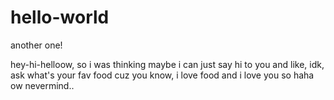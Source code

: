 # hello-world
another one!

hey-hi-helloow, so i was thinking maybe i can just say hi to you and like, idk, ask what's your fav food cuz you know, i love food and i love you so haha ow nevermind..
